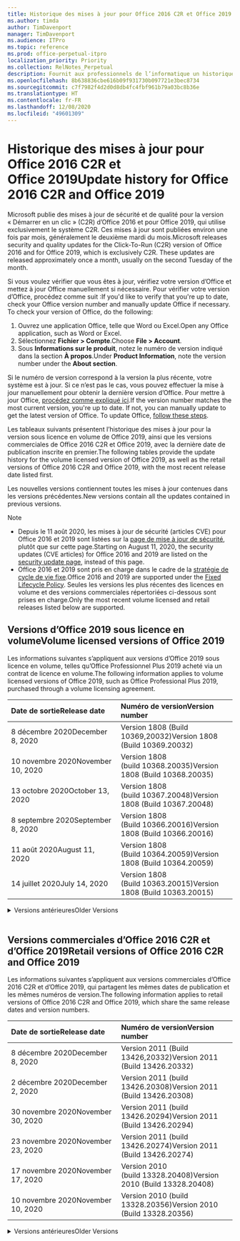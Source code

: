 ```yaml
---
title: Historique des mises à jour pour Office 2016 C2R et Office 2019
ms.author: timda
author: TimDavenport
manager: TimDavenport
ms.audience: ITPro
ms.topic: reference
ms.prod: office-perpetual-itpro
localization_priority: Priority
ms.collection: RelNotes_Perpetual
description: Fournit aux professionnels de l’informatique un historique des mises à jour pour les versions perpétuelles d’Office 2016 et 2019 qui utilisent la technologie « Démarrer en un clic » (C2R)
ms.openlocfilehash: 8b638836cbe616b09f931730b097721e3bec8734
ms.sourcegitcommit: c7f7982f4d2d0d8db4fc4fbf961b79a03bc8b36e
ms.translationtype: HT
ms.contentlocale: fr-FR
ms.lasthandoff: 12/08/2020
ms.locfileid: "49601309"
---
```

# <a name="update-history-for-office-2016-c2r-and-office-2019"></a><span data-ttu-id="b1101-103">Historique des mises à jour pour Office 2016 C2R et Office 2019</span><span class="sxs-lookup"><span data-stu-id="b1101-103">Update history for Office 2016 C2R and Office 2019</span></span>

<span data-ttu-id="b1101-p101">Microsoft publie des mises à jour de sécurité et de qualité pour la version « Démarrer en un clic » (C2R) d’Office 2016 et pour Office 2019, qui utilise exclusivement le système C2R. Ces mises à jour sont publiées environ une fois par mois, généralement le deuxième mardi du mois.</span><span class="sxs-lookup"><span data-stu-id="b1101-p101">Microsoft releases security and quality updates for the Click-To-Run (C2R) version of Office 2016 and for Office 2019, which is exclusively C2R. These updates are released approximately once a month, usually on the second Tuesday of the month.</span></span>

<span data-ttu-id="b1101-p102">Si vous voulez vérifier que vous êtes à jour, vérifiez votre version d’Office et mettez à jour Office manuellement si nécessaire. Pour vérifier votre version d’Office, procédez comme suit :</span><span class="sxs-lookup"><span data-stu-id="b1101-p102">If you'd like to verify that you're up to date, check your Office version number and manually update Office if necessary. To check your version of Office, do the following:</span></span>

  1.    <span data-ttu-id="b1101-108">Ouvrez une application Office, telle que Word ou Excel.</span><span class="sxs-lookup"><span data-stu-id="b1101-108">Open any Office application, such as Word or Excel.</span></span>
  2.    <span data-ttu-id="b1101-109">Sélectionnez **Fichier > Compte**.</span><span class="sxs-lookup"><span data-stu-id="b1101-109">Choose **File > Account**.</span></span>
  3.    <span data-ttu-id="b1101-110">Sous **Informations sur le produit**, notez le numéro de version indiqué dans la section **À propos**.</span><span class="sxs-lookup"><span data-stu-id="b1101-110">Under **Product Information**, note the version number under the **About section**.</span></span>

<span data-ttu-id="b1101-p103">Si le numéro de version correspond à la version la plus récente, votre système est à jour. Si ce n’est pas le cas, vous pouvez effectuer la mise à jour manuellement pour obtenir la dernière version d’Office. Pour mettre à jour Office, [procédez comme expliqué ici](https://support.office.com/article/2ab296f3-7f03-43a2-8e50-46de917611c5).</span><span class="sxs-lookup"><span data-stu-id="b1101-p103">If the version number matches the most current version, you're up to date. If not, you can manually update to get the latest version of Office. To update Office, [follow these steps](https://support.office.com/article/2ab296f3-7f03-43a2-8e50-46de917611c5).</span></span>


<span data-ttu-id="b1101-114">Les tableaux suivants présentent l’historique des mises à jour pour la version sous licence en volume de Office 2019, ainsi que les versions commerciales de Office 2016 C2R et Office 2019, avec la dernière date de publication inscrite en premier.</span><span class="sxs-lookup"><span data-stu-id="b1101-114">The following tables provide the update history for the volume licensed version of Office 2019, as well as the retail versions of Office 2016 C2R and Office 2019, with the most recent release date listed first.</span></span>

<span data-ttu-id="b1101-115">Les nouvelles versions contiennent toutes les mises à jour contenues dans les versions précédentes.</span><span class="sxs-lookup"><span data-stu-id="b1101-115">New versions contain all the updates contained in previous versions.</span></span>


 > [!NOTE]
> - <span data-ttu-id="b1101-116">Depuis le 11 août 2020, les mises à jour de sécurité (articles CVE) pour Office 2016 et 2019 sont listées sur la [page de mise à jour de sécurité](https://docs.microsoft.com/officeupdates/microsoft365-apps-security-updates), plutôt que sur cette page.</span><span class="sxs-lookup"><span data-stu-id="b1101-116">Starting on August 11, 2020, the security updates (CVE articles) for Office 2016 and 2019 are listed on the [security update page](https://docs.microsoft.com/officeupdates/microsoft365-apps-security-updates), instead of this page.</span></span> 
> - <span data-ttu-id="b1101-117">Office 2016 et 2019 sont pris en charge dans le cadre de la [stratégie de cycle de vie fixe](https://docs.microsoft.com/lifecycle/policies/fixed).</span><span class="sxs-lookup"><span data-stu-id="b1101-117">Office 2016 and 2019 are supported under the [Fixed Lifecycle Policy](https://docs.microsoft.com/lifecycle/policies/fixed).</span></span> <span data-ttu-id="b1101-118">Seules les versions les plus récentes des licences en volume et des versions commerciales répertoriées ci-dessous sont prises en charge.</span><span class="sxs-lookup"><span data-stu-id="b1101-118">Only the most recent volume licensed and retail releases listed below are supported.</span></span>


## <a name="volume-licensed-versions-of-office-2019"></a><span data-ttu-id="b1101-119">Versions d’Office 2019 sous licence en volume</span><span class="sxs-lookup"><span data-stu-id="b1101-119">Volume licensed versions of Office 2019</span></span>
<span data-ttu-id="b1101-120">Les informations suivantes s’appliquent aux versions d’Office 2019 sous licence en volume, telles qu’Office Professionnel Plus 2019 acheté via un contrat de licence en volume.</span><span class="sxs-lookup"><span data-stu-id="b1101-120">The following information applies to volume licensed versions of Office 2019, such as Office Professional Plus 2019, purchased through a volume licensing agreement.</span></span>

[//]: # (NE PAS SUPPRIMER LE DÉBUT DU TABLEAU VL)


|<span data-ttu-id="b1101-122">**Date de sortie**</span><span class="sxs-lookup"><span data-stu-id="b1101-122">**Release date**</span></span>|<span data-ttu-id="b1101-123">**Numéro de version**</span><span class="sxs-lookup"><span data-stu-id="b1101-123">**Version number**</span></span>|
|:-----|:-----|
|<span data-ttu-id="b1101-124">8 décembre 2020</span><span class="sxs-lookup"><span data-stu-id="b1101-124">December 8, 2020</span></span>|<span data-ttu-id="b1101-125">Version 1808 (Build 10369,20032)</span><span class="sxs-lookup"><span data-stu-id="b1101-125">Version 1808 (Build 10369.20032)</span></span>|
|<span data-ttu-id="b1101-126">10 novembre 2020</span><span class="sxs-lookup"><span data-stu-id="b1101-126">November 10, 2020</span></span>|<span data-ttu-id="b1101-127">Version 1808 (build 10368.20035)</span><span class="sxs-lookup"><span data-stu-id="b1101-127">Version 1808 (Build 10368.20035)</span></span>|
|<span data-ttu-id="b1101-128">13 octobre 2020</span><span class="sxs-lookup"><span data-stu-id="b1101-128">October 13, 2020</span></span>|<span data-ttu-id="b1101-129">Version 1808 (build 10367.20048)</span><span class="sxs-lookup"><span data-stu-id="b1101-129">Version 1808 (Build 10367.20048)</span></span>|
|<span data-ttu-id="b1101-130">8 septembre 2020</span><span class="sxs-lookup"><span data-stu-id="b1101-130">September 8, 2020</span></span>|<span data-ttu-id="b1101-131">Version 1808 (Build 10366.20016)</span><span class="sxs-lookup"><span data-stu-id="b1101-131">Version 1808 (Build 10366.20016)</span></span>|
|<span data-ttu-id="b1101-132">11 août 2020</span><span class="sxs-lookup"><span data-stu-id="b1101-132">August 11, 2020</span></span>|<span data-ttu-id="b1101-133">Version 1808 (Build 10364.20059)</span><span class="sxs-lookup"><span data-stu-id="b1101-133">Version 1808 (Build 10364.20059)</span></span>|
|<span data-ttu-id="b1101-134">14 juillet 2020</span><span class="sxs-lookup"><span data-stu-id="b1101-134">July 14, 2020</span></span>   |<span data-ttu-id="b1101-135">Version 1808 (Build 10363.20015)</span><span class="sxs-lookup"><span data-stu-id="b1101-135">Version 1808 (Build 10363.20015)</span></span>  |


[//]: # (NE PAS SUPPRIMER LA FIN DU TABLEAU VL)

<details>
<summary><span data-ttu-id="b1101-137">Versions antérieures</span><span class="sxs-lookup"><span data-stu-id="b1101-137">Older Versions</span></span></summary>
 

[//]: # (NE PAS SUPPRIMER LE DÉBUT DE L’ANCIEN TABLEAU VL)


|<span data-ttu-id="b1101-139">**Date de sortie**</span><span class="sxs-lookup"><span data-stu-id="b1101-139">**Release date**</span></span>|<span data-ttu-id="b1101-140">**Numéro de version**</span><span class="sxs-lookup"><span data-stu-id="b1101-140">**Version number**</span></span>|
|:-----|:-----|
|<span data-ttu-id="b1101-141">09 juin 2020</span><span class="sxs-lookup"><span data-stu-id="b1101-141">June 9, 2020</span></span>   |<span data-ttu-id="b1101-142">Version 1808 (Build 10361.20002)</span><span class="sxs-lookup"><span data-stu-id="b1101-142">Version 1808 (Build 10361.20002)</span></span>  |
|<span data-ttu-id="b1101-143">12 mai 2020</span><span class="sxs-lookup"><span data-stu-id="b1101-143">May 12, 2020</span></span>   |<span data-ttu-id="b1101-144">Version 1808 (build 10359.20023)</span><span class="sxs-lookup"><span data-stu-id="b1101-144">Version 1808 (Build 10359.20023)</span></span>  |
|<span data-ttu-id="b1101-145">14 avril 2020</span><span class="sxs-lookup"><span data-stu-id="b1101-145">April 14, 2020</span></span>   |<span data-ttu-id="b1101-146">Version 1808 (build 10358.20061)</span><span class="sxs-lookup"><span data-stu-id="b1101-146">Version 1808 (Build 10358.20061)</span></span>  |
|<span data-ttu-id="b1101-147">10 mars 2020</span><span class="sxs-lookup"><span data-stu-id="b1101-147">March 10, 2020</span></span>   |<span data-ttu-id="b1101-148">Version 1808 (Build 10357.20081)</span><span class="sxs-lookup"><span data-stu-id="b1101-148">Version 1808 (Build 10357.20081)</span></span>  |
|<span data-ttu-id="b1101-149">11 février 2020</span><span class="sxs-lookup"><span data-stu-id="b1101-149">February 11, 2020</span></span>   |<span data-ttu-id="b1101-150">Version 1808 (build 10356.20006)</span><span class="sxs-lookup"><span data-stu-id="b1101-150">Version 1808 (Build 10356.20006)</span></span>  |


[//]: # (NE PAS SUPPRIMER LA FIN DE L’ANCIEN TABLEAU VL)

</details>


<br/>

## <a name="retail-versions-of-office-2016-c2r-and-office-2019"></a><span data-ttu-id="b1101-152">Versions commerciales d’Office 2016 C2R et d’Office 2019</span><span class="sxs-lookup"><span data-stu-id="b1101-152">Retail versions of Office 2016 C2R and Office 2019</span></span>
<span data-ttu-id="b1101-153">Les informations suivantes s’appliquent aux versions commerciales d’Office 2016 C2R et d’Office 2019, qui partagent les mêmes dates de publication et les mêmes numéros de version.</span><span class="sxs-lookup"><span data-stu-id="b1101-153">The following information applies to retail versions of Office 2016 C2R and Office 2019, which share the same release dates and version numbers.</span></span>

[//]: # (NE PAS SUPPRIMER LE DÉBUT DU TABLEAU DE VENTE AU DÉTAIL)


|<span data-ttu-id="b1101-155">**Date de sortie**</span><span class="sxs-lookup"><span data-stu-id="b1101-155">**Release date**</span></span>|<span data-ttu-id="b1101-156">**Numéro de version**</span><span class="sxs-lookup"><span data-stu-id="b1101-156">**Version number**</span></span>|
|:-----|:-----|
|<span data-ttu-id="b1101-157">8 décembre 2020</span><span class="sxs-lookup"><span data-stu-id="b1101-157">December 8, 2020</span></span>|<span data-ttu-id="b1101-158">Version 2011 (Build 13426,20332)</span><span class="sxs-lookup"><span data-stu-id="b1101-158">Version 2011 (Build 13426.20332)</span></span>|
|<span data-ttu-id="b1101-159">2 décembre 2020</span><span class="sxs-lookup"><span data-stu-id="b1101-159">December 2, 2020</span></span>|<span data-ttu-id="b1101-160">Version 2011 (build 13426.20308)</span><span class="sxs-lookup"><span data-stu-id="b1101-160">Version 2011 (Build 13426.20308)</span></span>|
|<span data-ttu-id="b1101-161">30 novembre 2020</span><span class="sxs-lookup"><span data-stu-id="b1101-161">November 30, 2020</span></span>|<span data-ttu-id="b1101-162">Version 2011 (build 13426.20294)</span><span class="sxs-lookup"><span data-stu-id="b1101-162">Version 2011 (Build 13426.20294)</span></span>|
|<span data-ttu-id="b1101-163">23 novembre 2020</span><span class="sxs-lookup"><span data-stu-id="b1101-163">November 23, 2020</span></span>|<span data-ttu-id="b1101-164">Version 2011 (build 13426.20274)</span><span class="sxs-lookup"><span data-stu-id="b1101-164">Version 2011 (Build 13426.20274)</span></span>|
|<span data-ttu-id="b1101-165">17 novembre 2020</span><span class="sxs-lookup"><span data-stu-id="b1101-165">November 17, 2020</span></span>|<span data-ttu-id="b1101-166">Version 2010 (build 13328.20408)</span><span class="sxs-lookup"><span data-stu-id="b1101-166">Version 2010 (Build 13328.20408)</span></span>|
|<span data-ttu-id="b1101-167">10 novembre 2020</span><span class="sxs-lookup"><span data-stu-id="b1101-167">November 10, 2020</span></span>|<span data-ttu-id="b1101-168">Version 2010 (build 13328.20356)</span><span class="sxs-lookup"><span data-stu-id="b1101-168">Version 2010 (Build 13328.20356)</span></span>|


[//]: # (NE PAS SUPPRIMER LA FIN DU TABLEAU DE VENTE AU DÉTAIL)

<details>
<summary><span data-ttu-id="b1101-170">Versions antérieures</span><span class="sxs-lookup"><span data-stu-id="b1101-170">Older Versions</span></span></summary>
 

[//]: # (NE PAS SUPPRIMER LE DÉBUT DE L’ANCIEN TABLEAU DE VENTE AU DÉTAIL)


|<span data-ttu-id="b1101-172">**Date de sortie**</span><span class="sxs-lookup"><span data-stu-id="b1101-172">**Release date**</span></span>|<span data-ttu-id="b1101-173">**Numéro de version**</span><span class="sxs-lookup"><span data-stu-id="b1101-173">**Version number**</span></span>|
|:-----|:-----|
|<span data-ttu-id="b1101-174">27 octobre 2020</span><span class="sxs-lookup"><span data-stu-id="b1101-174">October 27, 2020</span></span>|<span data-ttu-id="b1101-175">Version 2010 (build 13328.20292)</span><span class="sxs-lookup"><span data-stu-id="b1101-175">Version 2010 (Build 13328.20292)</span></span>|
|<span data-ttu-id="b1101-176">21 octobre 2020</span><span class="sxs-lookup"><span data-stu-id="b1101-176">October 21, 2020</span></span>|<span data-ttu-id="b1101-177">Version 2009 (Build 13231.20418)</span><span class="sxs-lookup"><span data-stu-id="b1101-177">Version 2009 (Build 13231.20418)</span></span>|
|<span data-ttu-id="b1101-178">13 octobre 2020</span><span class="sxs-lookup"><span data-stu-id="b1101-178">October 13, 2020</span></span>|<span data-ttu-id="b1101-179">Version 2009 (build 13231.20390)</span><span class="sxs-lookup"><span data-stu-id="b1101-179">Version 2009 (Build 13231.20390)</span></span>|
|<span data-ttu-id="b1101-180">8 octobre 2020</span><span class="sxs-lookup"><span data-stu-id="b1101-180">October 8, 2020</span></span>|<span data-ttu-id="b1101-181">Version 2009 (Build 13231.20368)</span><span class="sxs-lookup"><span data-stu-id="b1101-181">Version 2009 (Build 13231.20368)</span></span>|
|<span data-ttu-id="b1101-182">28 septembre 2020</span><span class="sxs-lookup"><span data-stu-id="b1101-182">September 28, 2020</span></span>|<span data-ttu-id="b1101-183">Version 2009 (Build 13231.20262)</span><span class="sxs-lookup"><span data-stu-id="b1101-183">Version 2009 (Build 13231.20262)</span></span>|
|<span data-ttu-id="b1101-184">22 septembre 2020</span><span class="sxs-lookup"><span data-stu-id="b1101-184">September 22, 2020</span></span>|<span data-ttu-id="b1101-185">Version 2008 (Build 13127.20508)</span><span class="sxs-lookup"><span data-stu-id="b1101-185">Version 2008 (Build 13127.20508)</span></span>|
|<span data-ttu-id="b1101-186">9 septembre 2020</span><span class="sxs-lookup"><span data-stu-id="b1101-186">September 9, 2020</span></span>|<span data-ttu-id="b1101-187">Version 2008 (build 13127.20408)</span><span class="sxs-lookup"><span data-stu-id="b1101-187">Version 2008 (Build 13127.20408)</span></span>|
|<span data-ttu-id="b1101-188">31 août 2020</span><span class="sxs-lookup"><span data-stu-id="b1101-188">August 31, 2020</span></span>|<span data-ttu-id="b1101-189">Version 2008 (build 13127.20296)</span><span class="sxs-lookup"><span data-stu-id="b1101-189">Version 2008 (Build 13127.20296)</span></span>|
|<span data-ttu-id="b1101-190">25 août 2020</span><span class="sxs-lookup"><span data-stu-id="b1101-190">August 25, 2020</span></span>|<span data-ttu-id="b1101-191">Version 2007 (Build 13029.20460)</span><span class="sxs-lookup"><span data-stu-id="b1101-191">Version 2007 (Build 13029.20460)</span></span>|
|<span data-ttu-id="b1101-192">11 août 2020</span><span class="sxs-lookup"><span data-stu-id="b1101-192">August 11, 2020</span></span>|<span data-ttu-id="b1101-193">Version 2007 (Build 13029.20344)</span><span class="sxs-lookup"><span data-stu-id="b1101-193">Version 2007 (Build 13029.20344)</span></span>|
|<span data-ttu-id="b1101-194">30 juillet 2020</span><span class="sxs-lookup"><span data-stu-id="b1101-194">July 30, 2020</span></span>|<span data-ttu-id="b1101-195">Version 2007 (build 13029.20308)</span><span class="sxs-lookup"><span data-stu-id="b1101-195">Version 2007 (Build 13029.20308)</span></span>  |
|<span data-ttu-id="b1101-196">28 juillet 2020</span><span class="sxs-lookup"><span data-stu-id="b1101-196">July 28, 2020</span></span>|<span data-ttu-id="b1101-197">Version 2006 (Build 13001.20498)</span><span class="sxs-lookup"><span data-stu-id="b1101-197">Version 2006 (Build 13001.20498)</span></span>  |
|<span data-ttu-id="b1101-198">14 juillet 2020</span><span class="sxs-lookup"><span data-stu-id="b1101-198">July 14, 2020</span></span>|<span data-ttu-id="b1101-199">Version 2006 (Build 13001.20384)</span><span class="sxs-lookup"><span data-stu-id="b1101-199">Version 2006 (Build 13001.20384)</span></span>  |
|<span data-ttu-id="b1101-200">30 juin 2020</span><span class="sxs-lookup"><span data-stu-id="b1101-200">June 30, 2020</span></span>|<span data-ttu-id="b1101-201">Version 2006 (Build 13001.20266)</span><span class="sxs-lookup"><span data-stu-id="b1101-201">Version 2006 (Build 13001.20266)</span></span>  |
|<span data-ttu-id="b1101-202">24 juin 2020</span><span class="sxs-lookup"><span data-stu-id="b1101-202">June 24, 2020</span></span>|<span data-ttu-id="b1101-203">Version 2005 (Build 12827.20470)</span><span class="sxs-lookup"><span data-stu-id="b1101-203">Version 2005 (Build 12827.20470)</span></span>  |
|<span data-ttu-id="b1101-204">09 juin 2020</span><span class="sxs-lookup"><span data-stu-id="b1101-204">June 9, 2020</span></span>|<span data-ttu-id="b1101-205">Version 2005 (Build 12827.20336)</span><span class="sxs-lookup"><span data-stu-id="b1101-205">Version 2005 (Build 12827.20336)</span></span>  |
|<span data-ttu-id="b1101-206">02 juin 2020</span><span class="sxs-lookup"><span data-stu-id="b1101-206">June 2, 2020</span></span>|<span data-ttu-id="b1101-207">Version 2005 (Build 12827.20268)</span><span class="sxs-lookup"><span data-stu-id="b1101-207">Version 2005 (Build 12827.20268)</span></span>  |
|<span data-ttu-id="b1101-208">21 Mai 2020</span><span class="sxs-lookup"><span data-stu-id="b1101-208">May 21, 2020</span></span>|<span data-ttu-id="b1101-209">Version 2004 (Build 12730.20352)</span><span class="sxs-lookup"><span data-stu-id="b1101-209">Version 2004 (Build 12730.20352)</span></span>  |
|<span data-ttu-id="b1101-210">12 mai 2020</span><span class="sxs-lookup"><span data-stu-id="b1101-210">May 12, 2020</span></span>|<span data-ttu-id="b1101-211">Version 2004 (build 12730.20270)</span><span class="sxs-lookup"><span data-stu-id="b1101-211">Version 2004 (Build 12730.20270)</span></span>  |
|<span data-ttu-id="b1101-212">4 mai 2020</span><span class="sxs-lookup"><span data-stu-id="b1101-212">May 4, 2020</span></span>|<span data-ttu-id="b1101-213">Version 2004 (Build 12730.20250)</span><span class="sxs-lookup"><span data-stu-id="b1101-213">Version 2004 (Build 12730.20250)</span></span>  |
|<span data-ttu-id="b1101-214">29 avril 2020</span><span class="sxs-lookup"><span data-stu-id="b1101-214">April 29, 2020</span></span>|<span data-ttu-id="b1101-215">Version 2004 (Build 12730.20236)</span><span class="sxs-lookup"><span data-stu-id="b1101-215">Version 2004 (Build 12730.20236)</span></span>  |
|<span data-ttu-id="b1101-216">15 avril 2020</span><span class="sxs-lookup"><span data-stu-id="b1101-216">April 15, 2020</span></span>|<span data-ttu-id="b1101-217">Version 2003 (build 12624.20466)</span><span class="sxs-lookup"><span data-stu-id="b1101-217">Version 2003 (Build 12624.20466)</span></span>  |
|<span data-ttu-id="b1101-218">14 avril 2020</span><span class="sxs-lookup"><span data-stu-id="b1101-218">April 14, 2020</span></span>|<span data-ttu-id="b1101-219">Version 2003 (build 12624.20442)</span><span class="sxs-lookup"><span data-stu-id="b1101-219">Version 2003 (Build 12624.20442)</span></span>  |
|<span data-ttu-id="b1101-220">31 mars 2020</span><span class="sxs-lookup"><span data-stu-id="b1101-220">March 31, 2020</span></span>|<span data-ttu-id="b1101-221">Version 2003 (build 12624.20382)</span><span class="sxs-lookup"><span data-stu-id="b1101-221">Version 2003 (Build 12624.20382)</span></span>  |
|<span data-ttu-id="b1101-222">25 mars 2020</span><span class="sxs-lookup"><span data-stu-id="b1101-222">March 25, 2020</span></span>|<span data-ttu-id="b1101-223">Version 2003 (Build 12624.20320)</span><span class="sxs-lookup"><span data-stu-id="b1101-223">Version 2003 (Build 12624.20320)</span></span>  |
|<span data-ttu-id="b1101-224">10 mars 2020</span><span class="sxs-lookup"><span data-stu-id="b1101-224">March 10, 2020</span></span>|<span data-ttu-id="b1101-225">Version 2002 (Build 12527.20278)</span><span class="sxs-lookup"><span data-stu-id="b1101-225">Version 2002 (Build 12527.20278)</span></span>  |
|<span data-ttu-id="b1101-226">1er mars 2020</span><span class="sxs-lookup"><span data-stu-id="b1101-226">March 1, 2020</span></span>   |<span data-ttu-id="b1101-227">Version 2002 (Build 12527.20242)</span><span class="sxs-lookup"><span data-stu-id="b1101-227">Version 2002 (Build 12527.20242)</span></span>  |


[//]: # (NE PAS SUPPRIMER LA FIN DE L’ANCIEN TABLEAU DE VENTE AU DÉTAIL)


</details>






